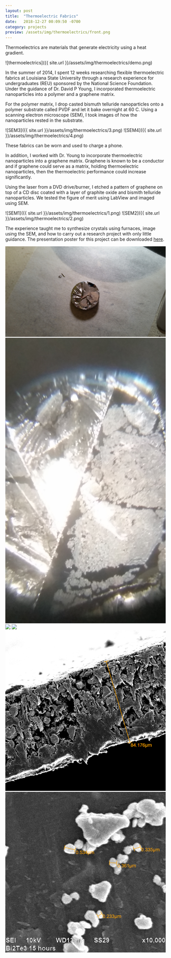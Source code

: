 ```yaml
---
layout: post
title:  "Thermoelectric Fabrics"
date:   2018-12-27 00:09:50 -0700
category: projects
preview: /assets/img/thermoelectrics/front.png
---
```


Thermoelectrics are materials that generate electricity using a heat gradient. 

![thermoelectrics]({{ site.url }}/assets/img/thermoelectrics/demo.png)

In the summer of 2014, I spent 12 weeks researching flexible thermoelectric fabrics at Louisiana State University through a research experience for undergraduates (REU) sponsored by the National Science Foundation. Under the guidance of Dr. David P Young, I incorporated thermoelectric nanoparticles into a polymer and a graphene matrix.

For the polymer matrix, I drop casted bismuth telluride nanoparticles onto a polymer substrate called PVDF and let it bake overnight at 60 C. Using a scanning electron microscope (SEM), I took images of how the nanoparticles rested in the substrate.

![SEM3]({{ site.url }}/assets/img/thermoelectrics/3.png)
![SEM4]({{ site.url }}/assets/img/thermoelectrics/4.png)

These fabrics can be worn and used to charge a phone.

In addition, I worked with Dr. Young to incorporate thermoelectric nanoparticles into a graphene matrix. Graphene is known to be a conductor and if graphene could serve as a matrix, holding thermoelectric nanoparticles, then the thermoelectric performance could increase significantly.

Using the laser from a DVD drive/burner, I etched a pattern of graphene on top of a CD disc coated with a layer of graphite oxide and bismith telluride nanoparticles. We tested the figure of merit using LabView and imaged using SEM.

![SEM1]({{ site.url }}/assets/img/thermoelectrics/1.png)
![SEM2]({{ site.url }}/assets/img/thermoelectrics/2.png)

The experience taught me to synthesize crystals using furnaces, image using the SEM, and how to carry out a research project with only little guidance. The presentation poster for this project can be downloaded [here](https://www.dswenn.com/assets/files/final_poster.pdf).

<div class="gallery" data-columns="2">
    <img src="/assets/img/thermoelectrics/11.jpg">
    <img src="/assets/img/thermoelectrics/22.jpg">
    <img src="/assets/img/thermoelectrics/33.JPG">
    <img src="/assets/img/thermoelectrics/44.JPG">
    <img src="/assets/img/thermoelectrics/55.png">
    <img src="/assets/img/thermoelectrics/66.png">
</div>
